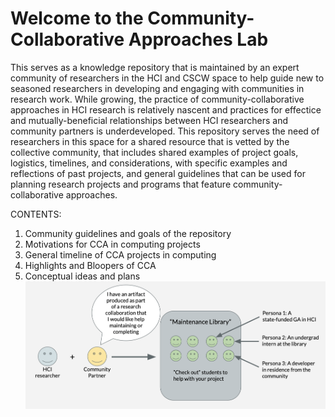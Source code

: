 # Welcome to the Community-Collaborative Approaches Lab

This serves as a knowledge repository that is maintained by an expert community of researchers in the HCI and CSCW space to help guide new to seasoned researchers in developing and engaging with communities in research work. While growing, the practice of community-collaborative approaches in HCI research is relatively nascent and practices for effectice and mutually-beneficial relationships between HCI researchers and community partners is  underdeveloped. This repository serves the need of researchers in this space for a shared resource that is vetted by the collective community, that includes shared examples of project goals, logistics, timelines, and considerations, with specific examples and reflections of past projects, and general guidelines that can be used for planning research projects and programs that feature community-collaborative approaches.


CONTENTS:
1. Community guidelines and goals of the repository
2. Motivations for CCA in computing projects
3. General timeline of CCA projects in computing
4. Highlights and Bloopers of CCA
5. Conceptual ideas and plans
![alt text](https://github.com/chrysalise/CCAlab/blob/main/Maintenence%20lab%20idea.png)

